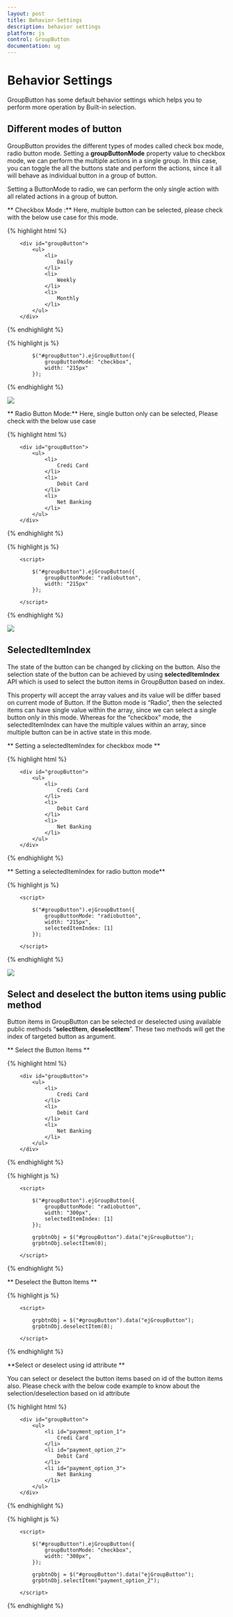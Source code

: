 ```yaml
---
layout: post
title: Behavior-Settings
description: behavior settings
platform: js
control: GroupButton
documentation: ug
---
```


# Behavior Settings

GroupButton has some default behavior settings which helps you to perform more operation by Built-in selection.

## Different modes of button

GroupButton provides the different types of modes called check box mode, radio button mode. Setting a **groupButtonMode** property value to checkbox mode, we can perform the multiple actions in a single group. In this case, you can toggle the all the buttons state and perform the actions, since it all will behave as individual button in a group of button. 

Setting a ButtonMode to radio, we can perform the only single action with all related actions in a group of button.

** Checkbox Mode :** Here, multiple button can be selected, please check with the below use case for this mode.

{% highlight html %}

        <div id="groupButton">
            <ul>
                <li>
                    Daily
                </li>
                <li>
                    Weekly
                </li>
                <li>
                    Monthly
                </li>
            </ul>
        </div>

{% endhighlight %}

{% highlight js %}
    
            $("#groupButton").ejGroupButton({
                groupButtonMode: "checkbox",
                width: "215px"
            });
       
{% endhighlight %}

![](Behavior-Settings_images/Behavior-Settings_img1.jpeg)

** Radio Button Mode:** Here, single button only can be selected, Please check with the below use case

{% highlight html %}

        <div id="groupButton">
            <ul>
                <li>
                    Credi Card
                </li>
                <li>
                    Debit Card
                </li>
                <li>
                    Net Banking
                </li>
            </ul>
        </div>

{% endhighlight %}

{% highlight js %}

        <script>

            $("#groupButton").ejGroupButton({
                groupButtonMode: "radiobutton",
                width: "215px"
            });

        </script>

{% endhighlight %}

![](Behavior-Settings_images/Behavior-Settings_img2.jpeg)

## SelectedItemIndex

The state of the button can be changed by clicking on the button. Also the selection state of the button can be achieved by using **selectedItemIndex** API which is used to select the button items in GroupButton based on index. 

This property will accept the array values and its value will be differ based on current mode of Button. If the Button mode is “Radio”, then the selected items can have single value within the array, since we can select a single button only in this mode. Whereas for the “checkbox” mode, the selectedItemIndex can have the multiple values within an array, since multiple button can be in active state in this mode.

** Setting a selectedItemIndex for checkbox mode **

{% highlight html %}

        <div id="groupButton">
            <ul>
                <li>
                    Credi Card
                </li>
                <li>
                    Debit Card
                </li>
                <li>
                    Net Banking
                </li>
            </ul>
        </div>

{% endhighlight %}

** Setting a selectedItemIndex for radio button mode**

{% highlight js %}

        <script>

            $("#groupButton").ejGroupButton({
                groupButtonMode: "radiobutton",
                width: "215px",
                selectedItemIndex: [1]
            });

        </script>

{% endhighlight %}

![](Behavior-Settings_images/Behavior-Settings_img3.jpeg)

## Select and deselect the button items using public method 

Button items in GroupButton can be selected or deselected using available public methods “**selectItem**, **deselectItem**”. These two methods will get the index of targeted button as argument. 

** Select the Button Items  **

{% highlight html %}

        <div id="groupButton">
            <ul>
                <li>
                    Credi Card
                </li>
                <li>
                    Debit Card
                </li>
                <li>
                    Net Banking
                </li>
            </ul>
        </div>

{% endhighlight %}

{% highlight js %}

        <script>

            $("#groupButton").ejGroupButton({
                groupButtonMode: "radiobutton",
                width: "300px",
                selectedItemIndex: [1]
            });

            grpbtnObj = $("#groupButton").data("ejGroupButton");
            grpbtnObj.selectItem(0);

        </script>

{% endhighlight %}

** Deselect the Button Items **

{% highlight js %}

        <script>

            grpbtnObj = $("#groupButton").data("ejGroupButton");
            grpbtnObj.deselectItem(0);

        </script>

{% endhighlight %}

**Select or deselect using id attribute ** 

You can select or deselect the button items based on id of the button items also. Please check with the below code example to know about the selection/deselection based on id attribute

{% highlight html %}

        <div id="groupButton">
            <ul>
                <li id="payment_option_1">
                    Credi Card
                </li>
                <li id="payment_option_2">
                    Debit Card
                </li>
                <li id="payment_option_3">
                    Net Banking
                </li>
            </ul>
        </div>

{% endhighlight %}

{% highlight js %}

        <script>

            $("#groupButton").ejGroupButton({
                groupButtonMode: "checkbox",
                width: "300px",
            });

            grpbtnObj = $("#groupButton").data("ejGroupButton");
            grpbtnObj.selectItem("payment_option_2");

        </script>

{% endhighlight %}

